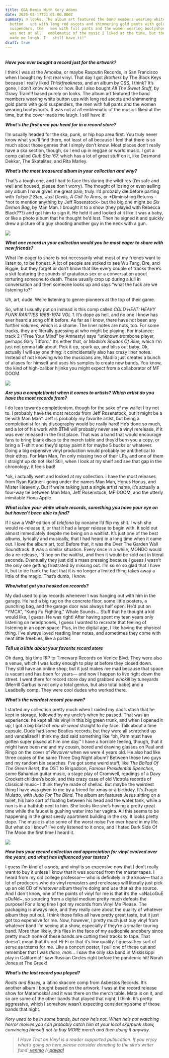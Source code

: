 ```yaml
---
title: Q&A Remix With Kory Adams
date: 2025-03-17T21:01:00.000Z
summary: n looks. The album art featured the band members wearing white
  button   ups with long red ascots and shimmering gold pants with gold
  suspenders, the   men with full pants and the women wearing bootyshorts. It
  was not at all   emblematic of the music I liked at the time, but the cover
  made me laugh. I   still have it!"
draft: true
---
```



\
***Have you ever bought a record just for the artwork?*** 

I think I was at the Amoeba, or maybe Rasputin Records, in San Francisco when I bought my first real vinyl. That day I got *Brothers* by The Black Keys because I really liked *Thickfreakness*, and an album by CSS, I think? It’s gone, I don’t know where or how. But I also bought *All The Sweet Stuff*, by Gravy Train!!! based purely on looks. The album art featured the band members wearing white button ups with long red ascots and shimmering gold pants with gold suspenders, the men with full pants and the women wearing bootyshorts. It was not at all emblematic of the music I liked at the time, but the cover made me laugh. I still have it!

***What’s the first area you head for in a record store?*** 

I’m usually headed for the ska, punk, or hip hop area first. You truly never know what you’ll find there, not least of all because I feel that there is so much about those genres that I simply don’t know. Most places don’t really have a ska section, though, so I end up in reggae or world music. I got a comp called *Club Ska ‘67,* which has a lot of great stuff on it, like Desmond Dekkar, The Skatalites, and Rita Marley.

***What’s the most treasured album in your collection and why?*** 

That’s a tough one, and I had to face this during the wildfires (I’m safe and well and housed, please don’t worry). The thought of losing or even selling any album I have gives me great pain, truly. I’d probably die before parting with *Tokyo 2 Step, Just Devils, A Call To Arms,* or *Diminishing Returns –*not to mention anything by Jeff Rosenstock– but the big one might be *Six Demon Bag*, by Man Man. I brought it to a show (they played with Rebecca Black???) and got him to sign it. He held it and looked at it like it was a baby, or like a photo album that he thought he’d lost. Then he signed it and quickly drew a picture of a guy shooting another guy in the neck with a gun.

![](/images/upload/screenshot-2025-03-17-at-8.46.57 pm.png)

***What one record in your collection would you be most eager to share with new friends?***

What I’m eager to share is not necessarily what most of my friends want to listen to, to be honest. A lot of people are stoked to see Wu Tang, Dre, and Biggie, but they forget or don’t know that like every couple of tracks there’s a skit featuring the sounds of gratuitous sex or a conversation about torturing someone to death. These usually crop up during a lull in conversation and then someone looks up and says “what the fuck are we listening to?” 

Uh, art, dude. We’re listening to genre-pioneers at the top of their game. 

So, what I usually put on instead is this comp called *COLD HEAT: HEAVY FUNK RARITIES 1968-1974 VOL 1.* It’s dope as hell, and no one I know has ever heard a song off it before. As far as I know, there have not been any further volumes, which is a shame. The liner notes are nuts, too. For some tracks, they are literally guessing at who might be playing. For instance: track 2 (“Free Your Mind” by Amnesty) says “unknown trombone player, perhaps Gary Tifford.” It’s either that, or Madlib’s *Shades Of Blue,* which I’m just not gonna talk about. Pick it up, spark up, and bliss out baby. Ok, actually I will say one thing: it coincidentally also has crazy liner notes. Instead of not knowing who the musicians are, Madlib just creates a bunch of aliases for himself and uses his samples to create new bands. You know, the kind of high-caliber hijinks you might expect from a collaborator of MF DOOM.

![](/images/upload/screenshot-2025-03-17-at-8.49.34 pm.png)

***Are you a completionist when it comes to artists? Which artist do you have the most records from?*** 

I do lean towards completionism, though for the sake of my wallet I try not to. I probably have the most records from Jeff Rosenstock, but it might be a tie with Man Man*. Jeff is probably my favorite artist, but being a completionist for his discography would be really hard! He’s done so much, and a lot of his work with BTMI will probably never see a vinyl rerelease, if it was ever released in the first place. That was a band that would encourage fans to bring blank discs to the merch table and they’d burn you a copy, or bring a T-shirt and they’d spray paint it for maybe 5 bucks or whatever. Doing a big expensive vinyl production would probably be antithetical to their ethos. For Man Man, I’m only missing two of their LPs, and one of them I straight up do not like! Still, when I look at my shelf and see that gap in the chronology, it feels bad!

\*ok, i actually went and looked at my collection. i have the most releases from Ryan Kattner– going under the names Man Man, Honus Honus, and Mister Heavenly. But if we’re talking just a single artist name, it’s actually a four-way tie between Man Man, Jeff Rosenstock, MF DOOM, and the utterly inimitable Fiona Apple.

***What is/are your white whale records, something you have your eye on but haven’t been able to find?***

If I saw a VMP edition of *telefono* by noname I’d flip my shit. I wish she would re-release it, or that it had a larger release to begin with. It sold out almost immediately despite me being on a waitlist. It’s just one of the best albums, lyrically and musically, that I had heard in a long time when it came out. I love the album art, too! Before that, it was the Over The Garden Wall Soundtrack. It was a similar situation. Every once in a while, MONDO would do a re-release, I’d hop on the waitlist, and then it would be sold out in literal seconds. Eventually they just did a mass pressing because I guess I wasn’t the only one getting frustrated by missing out. I’m so so so glad that I have it, but to be frank the fact that it is no longer a limited thing takes away a little of the magic. That’s dumb, I know.

***Who/what got you hooked on records?***

My dad used to play records whenever I was hanging out with him in the garage. He had a big rug on the concrete floor, some little posters, a punching bag, and the garage door was always half open. He’d put on "YMCA", "Kung Fu Fighting," Whale Sounds… Stuff that he thought a kid would like, I guess. He was right! After having spent my teen years only listening on headphones, I guess I wanted to recreate that feeling of listening in an open space. Plus, in the digital age, I like having the physical thing. I’ve always loved reading liner notes, and sometimes they come with neat little freebies, like a poster.

***Tell us a little about your favorite record store***

Oh dang, big time RIP to Timewarp Records on Venice Blvd. They were also a venue, which I was lucky enough to play at before they closed down. They still have an online shop, but it just makes me mad because that space is vacant and has been for years— and now I happen to live right down the street. I went there for record store day and grabbed *whokill* by tuneyards (Merrill Garbus is not only a total genius, but also total babe) and a Leadbelly comp. They were cool dudes who worked there.

***What’s the weirdest record you own?***

I started my collection pretty much when I raided my dad’s stash that he kept in storage, followed by my uncle’s when he passed. That was an experience: he kept all his vinyl in this big green trunk, and when I opened it up, I got a big blast of *eau de weed* straight to my face. Talk about a time capsule. Dude had some Beatles records, but they were all scratched up and vandalized! I think my dad said something like “oh, Pam must have gotten super pissed at him one day.” I have a horrible feeling, though, that it might have been me and my cousin, bored and drawing glasses on Paul and Ringo on the cover of *Revolver* when we were 4 years old. He also had like three copies of the same Three Dog Night album? Between those two guys and my random bin searches  I’ve got some weird stuff, like *The Ballad Of The Green Beret*, the OST to Brigadoon, *Famous Presidential Speeches*, some Bahamian guitar music, a stage play of Cromwell, readings of a Davy Crockett children’s book, and this crazy case of old Victrola records of classical music– I think they’re made of shellac. But maybe the weirdest thing I have was given to me by a friend for xmas or a birthday. It’s Tragic Mulatto, with *Judo For The Blind.* The album art features Jesus sitting on a toilet, his halo sort of floating between his head and the water tank, while a nun is in a bathtub next to him. She looks like she’s having a pretty great time while the faucet is gushing water into her vagina. All this seems to be happening in the great seedy apartment building in the sky. It looks pretty dope. The music is also some of the worst noise I’ve ever heard in my life. But what do I know? I’ve only listened to it once, and I hated Dark Side Of The Moon the first time I heard it.

![](/images/upload/screenshot-2025-03-17-at-8.54.41 pm.png)

***How has your record collection and appreciation for vinyl evolved over the years, and what has influenced your tastes?***

I guess I’m kind of a snob, and vinyl is so expensive now that I don’t really want to buy it unless I know that it was sourced from the master tapes. I heard from my old college professor— who is definitely in the know— that a lot of producers who do vinyl remasters and rereleases will literally just pick up an old CD of whatever album they’re doing and use that as the source. And I don't know, one of the points of vinyl for me is that it’s the \~aNaLoGuE sOuNd\~, so sourcing from a digital medium pretty much defeats the purpose! For a long time I got my records from Vinyl Me Please. The packaging is always nice, and they really care about the quality of whatever album they put out. I think those folks all have pretty great taste, but it just got too expensive for me. Now, however, I pretty much just buy vinyl from whatever band I’m seeing at a show, especially if they’re a smaller touring band. More than likely, this flies in the face of my audiophile snobbery since pretty much none of these bands are cutting their tracks to tape. That doesn’t mean that it’s not Hi-Fi or that it’s low quality. I guess they sort of serve as totems for me. Like a concert poster, I pull one of these out and remember that I was *there, man…* I saw the only ska band in Mississippi play in California! I saw Russian Circles right before the pandemic hit! Norah Jones at The Greek!

***What’s the last record you played?***

*Roots and Bases,* a latino skacore comp from Asbestos Records. It’s another album I bought based on the artwork. I was at the record release show for Matamoska! and it was there on the merch table. Mata is on it, and so are some of the other bands that played that night, I think. It’s pretty aggressive, which I somehow wasn’t expecting considering some of those bands that night.

*Kory used to be in some bands, but now he’s not. When he’s not watching  horror movies you can probably catch him at your local ska/punk show, convincing himself not to buy MORE merch and then doing it anyway.*

> *I Have That on Vinyl is a reader supported publication. If you enjoy what’s going on here please consider donating to the site’s writer fund:[ venmo](https://account.venmo.com/u/Michele-Catalano2659) //[ paypal](https://www.paypal.com/paypalme/goingitaloneny?country.x=US&locale.x=en_US)*
